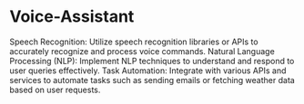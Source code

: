 # Voice-Assistant 
Speech Recognition: Utilize speech recognition libraries or APIs to accurately recognize and process voice commands.
Natural Language Processing (NLP): Implement NLP techniques to understand and respond to user queries effectively.
Task Automation: Integrate with various APIs and services to automate tasks such as sending emails or fetching weather data based on user requests.
